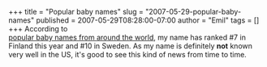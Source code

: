 +++
title = "Popular baby names"
slug = "2007-05-29-popular-baby-names"
published = 2007-05-29T08:28:00-07:00
author = "Emil"
tags = []
+++
According to  
[popular baby names from around the
world](http://www.babycenter.com/refcap/1429674.html#0), my name has
ranked \#7 in Finland this year and \#10 in Sweden. As my name is
definitely <span style="font-weight: bold;">not</span> known very well
in the US, it's good to see this kind of news from time to time.

